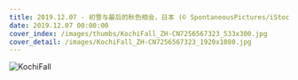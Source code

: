 ```yaml
---
title: 2019.12.07 - 初雪与最后的秋色相会，日本 (© SpontaneousPictures/iStock/Getty Images Plus)
date: 2019.12.07 00:00:00
cover_index: /images/thumbs/KochiFall_ZH-CN7256567323_533x300.jpg
cover_detail: /images/KochiFall_ZH-CN7256567323_1920x1080.jpg
---
```


![KochiFall](/images/KochiFall_ZH-CN7256567323_1920x1080.jpg)

